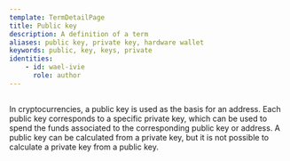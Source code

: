 ```yaml
---
template: TermDetailPage
title: Public key 
description: A definition of a term
aliases: public key, private key, hardware wallet
keywords: public, key, keys, private
identities: 
    - id: wael-ivie
      role: author
---
```


##

In cryptocurrencies, a public key is used as the basis for an address. Each public key corresponds to a specific private key, which can be used to spend the funds associated to the corresponding public key or address. A public key can be calculated from a private key, but it is not possible to calculate a private key from a public key.